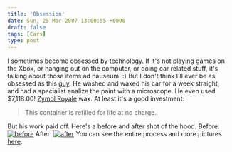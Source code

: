 ```yaml
---
title: 'Obsession'
date: Sun, 25 Mar 2007 13:00:55 +0000
draft: false
tags: [Cars]
type: post
---
```


I sometimes become obsessed by technology. If it's not playing games on the Xbox, or hanging out on the computer, or doing car related stuff, it's talking about those items ad nauseum. :) But I don't think I'll ever be as obsessed as this [guy](http://www.corsasport.co.uk/board/viewthread.php?tid=347865&page=1). He washed and waxed his car for a week straight, and had a specialist analize the paint with a microscope. He even used $7,118.00! [Zymol Royale](http://zymol.com/shop/item.asp?PID=1378&scID=25) wax. At least it's a good investment:

> This container is refilled for life at no charge.

But his work paid off. Here's a before and after shot of the hood. Before: [![before](http://i115.photobucket.com/albums/n296/vxrmarc/new%20vxr%20astra%20photos/IMG_0195.jpg)](http://i115.photobucket.com/albums/n296/vxrmarc/new%20vxr%20astra%20photos/IMG_0195.jpg) After: [ ![after](http://i115.photobucket.com/albums/n296/vxrmarc/new%20vxr%20astra%20photos/Bonnetreflectionafter.jpg)](http://i115.photobucket.com/albums/n296/vxrmarc/new%20vxr%20astra%20photos/Bonnetreflectionafter.jpg) You can see the entire process and more pictures [here](http://www.corsasport.co.uk/board/viewthread.php?tid=347865&page=1).